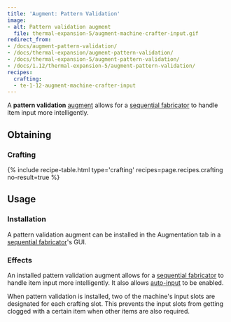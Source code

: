 ```yaml
---
title: 'Augment: Pattern Validation'
image:
- alt: Pattern validation augment
  file: thermal-expansion-5/augment-machine-crafter-input.gif
redirect_from:
- /docs/augment-pattern-validation/
- /docs/thermal-expansion/augment-pattern-validation/
- /docs/thermal-expansion-5/augment-pattern-validation/
- /docs/1.12/thermal-expansion-5/augment-pattern-validation/
recipes:
  crafting:
  - te-1-12-augment-machine-crafter-input
---
```


A **pattern validation** [augment](../augments/) allows for a [sequential
fabricator](../sequential-fabricator/) to handle item input more
intelligently.


Obtaining
---------

### Crafting
{% include recipe-table.html type='crafting' recipes=page.recipes.crafting no-result=true %}


Usage
-----

### Installation
A pattern validation augment can be installed in the Augmentation tab in a
[sequential fabricator](../sequential-fabricator/)'s GUI.

### Effects
An installed pattern validation augment allows for a [sequential
fabricator](../sequential-fabricator/) to handle item input more
intelligently. It also allows
[auto-input](../sequential-fabricator/#input-and-output) to be enabled.

When pattern validation is installed, two of the machine's input slots are
designated for each crafting slot. This prevents the input slots from getting
clogged with a certain item when other items are also required.

